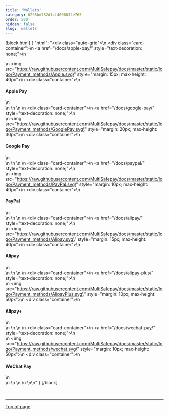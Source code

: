 ```yaml
---
title: 'Wallets'
category: 6298bd782d1cf4006032e765
order: 500
hidden: false
slug: 'wallets'
--- 
```


[block:html]
{
  "html": "<div class=\"auto-grid\">\n    <div class=\"card-container\">\n        <a href=\"/docs/apple-pay/\" style=\"text-decoration: none;\">\n            <div>\n                <img src=\"https://raw.githubusercontent.com/MultiSafepay/docs/master/static/logo/Payment_methods/Apple.svg\" style=\"margin: 15px; max-height: 40px\">\n                <div class=\"container\">\n                    <h4><b>Apple Pay</b></h4>\n                </div>\n            </div>\n        </a>\n    </div>\n    <div class=\"card-container\">\n        <a href=\"/docs/google-pay/\" style=\"text-decoration: none;\">\n            <div>\n                <img src=\"https://raw.githubusercontent.com/MultiSafepay/docs/master/static/logo/Payment_methods/GooglePay.svg\" style=\"margin: 20px; max-height: 30px\">\n                <div class=\"container\">\n                    <h4><b>Google Pay</b></h4>\n                </div>\n            </div>\n        </a>\n    </div>\n    <div class=\"card-container\">\n        <a href=\"/docs/paypal/\" style=\"text-decoration: none;\">\n            <div>\n                <img src=\"https://raw.githubusercontent.com/MultiSafepay/docs/master/static/logo/Payment_methods/PayPal.svg\" style=\"margin: 10px; max-height: 40px\">\n                <div class=\"container\">\n                    <h4><b>PayPal</b></h4>\n                </div>\n            </div>\n        </a>\n    </div>\n  <div class=\"card-container\">\n        <a href=\"/docs/alipay/\" style=\"text-decoration: none;\">\n            <div>\n                <img src=\"https://raw.githubusercontent.com/MultiSafepay/docs/master/static/logo/Payment_methods/Alipay.svg\" style=\"margin: 15px; max-height: 40px\">\n                <div class=\"container\">\n                    <h4><b>Alipay</b></h4>\n                </div>\n            </div>\n        </a>\n    </div>\n <div class=\"card-container\">\n        <a href=\"/docs/alipay-plus/\" style=\"text-decoration: none;\">\n            <div>\n                <img src=\"https://raw.githubusercontent.com/MultiSafepay/docs/master/static/logo/Payment_methods/AlipayPlus.svg\" style=\"margin: 10px; max-height: 50px\">\n                <div class=\"container\">\n                    <h4><b>Alipay+</b></h4>\n                </div>\n            </div>\n        </a>\n    </div>\n    <div class=\"card-container\">\n        <a href=\"/docs/wechat-pay/\" style=\"text-decoration: none;\">\n            <div>\n                <img src=\"https://raw.githubusercontent.com/MultiSafepay/docs/master/static/logo/Payment_methods/wechat.svg\" style=\"margin: 10px; max-height: 50px\">\n                <div class=\"container\">\n                    <h4><b>WeChat Pay</b></h4>\n                </div>\n            </div>\n        </a>\n    </div>\n   </div>\n\n<style>\n\nb {\n  color: #384248 !important;\n}\n  \n.auto-grid {\n  --auto-grid-min-size: 175px;\n  \n  display: grid;\n  grid-template-columns: repeat(auto-fill, minmax(var(--auto-grid-min-size), 1fr));\n}\n\n.card-container {\n  box-shadow: 0 4px 8px 0 rgba(0, 0, 0, 0.2); /* this adds the \"card\" effect */\n  padding: 16px;\n  text-align: center;\n  border-radius: 5px;\n  margin: 8px\n} \n\n.card-container:hover {\n  box-shadow: 0 8px 16px 0 rgb(0 0 0 / 20%);\n  transform: translateY(-0.2rem);\n  transition: all 0.2s;\n  cursor: pointer;\n}  \n\n</style>"
}
[/block]

<br>

---
[Top of page](#)
